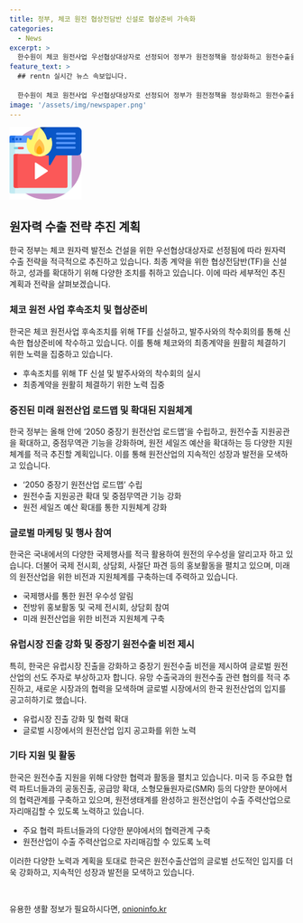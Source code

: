 ```yaml
---
title: 정부, 체코 원전 협상전담반 신설로 협상준비 가속화
categories:
  - News
excerpt: >
  한수원이 체코 원전사업 우선협상대상자로 선정되어 정부가 원전정책을 정상화하고 원전수출을 강력하게 추진하는 계획이다. 협상전담반(TF)을 신설하고 추가 성과 창출에 총력을 다하는 가운데, 체코 원전사업 최종계약을 체결하고 유망 수출국과의 협의를 통해 원전수출을 확대할 계획이다. 또한, 국내 외 다양한 행사를 활용하여 원전의 우수성을 알리고 글로벌 선도산업으로 발돋움할 수 있는 기반을 마련하고 있다.
feature_text: >
  ## rentn 실시간 뉴스 속보입니다.

  한수원이 체코 원전사업 우선협상대상자로 선정되어 정부가 원전정책을 정상화하고 원전수출을 강력하게 추진하는 계획이다. 협상전담반(TF)을 신설하고 추가 성과 창출에 총력을 다하는 가운데, 체코 원전사업 최종계약을 체결하고 유망 수출국과의 협의를 통해 원전수출을 확대할 계획이다. 또한, 국내 외 다양한 행사를 활용하여 원전의 우수성을 알리고 글로벌 선도산업으로 발돋움할 수 있는 기반을 마련하고 있다.
image: '/assets/img/newspaper.png'
---
```


<p><img src="/assets/img/news.png" alt="rentncar 속보" /></p>

<h2 data-ke-size="size26">원자력 수출 전략 추진 계획</h2>

<p data-ke-size="size16">한국 정부는 체코 원자력 발전소 건설을 위한 우선협상대상자로 선정됨에 따라 원자력 수출 전략을 적극적으로 추진하고 있습니다. 최종 계약을 위한 협상전담반(TF)을 신설하고, 성과를 확대하기 위해 다양한 조치를 취하고 있습니다. 이에 따라 세부적인 추진 계획과 전략을 살펴보겠습니다.</p>

<h3 data-ke-size="size24">체코 원전 사업 후속조치 및 협상준비</h3>

<p data-ke-size="size16">한국은 체코 원전사업 후속조치를 위해 TF를 신설하고, 발주사와의 착수회의를 통해 신속한 협상준비에 착수하고 있습니다. 이를 통해 체코와의 최종계약을 원활히 체결하기 위한 노력을 집중하고 있습니다.</p>

<ul>
  <li>후속조치를 위해 TF 신설 및 발주사와의 착수회의 실시</li>
  <li>최종계약을 원활히 체결하기 위한 노력 집중</li>
</ul>

<h3 data-ke-size="size24">증진된 미래 원전산업 로드맵 및 확대된 지원체계</h3>

<p data-ke-size="size16">한국 정부는 올해 안에 ‘2050 중장기 원전산업 로드맵’을 수립하고, 원전수출 지원공관을 확대하고, 중점무역관 기능을 강화하며, 원전 세일즈 예산을 확대하는 등 다양한 지원체계를 적극 추진할 계획입니다. 이를 통해 원전산업의 지속적인 성장과 발전을 모색하고 있습니다.</p>

<ul>
  <li>‘2050 중장기 원전산업 로드맵’ 수립</li>
  <li>원전수출 지원공관 확대 및 중점무역관 기능 강화</li>
  <li>원전 세일즈 예산 확대를 통한 지원체계 강화</li>
</ul>

<h3 data-ke-size="size24">글로벌 마케팅 및 행사 참여</h3>

<p data-ke-size="size16">한국은 국내에서의 다양한 국제행사를 적극 활용하여 원전의 우수성을 알리고자 하고 있습니다. 더불어 국제 전시회, 상담회, 사절단 파견 등의 홍보활동을 펼치고 있으며, 미래의 원전산업을 위한 비전과 지원체계를 구축하는데 주력하고 있습니다.</p>

<ul>
  <li>국제행사를 통한 원전 우수성 알림</li>
  <li>전방위 홍보활동 및 국제 전시회, 상담회 참여</li>
  <li>미래 원전산업을 위한 비전과 지원체계 구축</li>
</ul>

<h3 data-ke-size="size24">유럽시장 진출 강화 및 중장기 원전수출 비전 제시</h3>

<p data-ke-size="size16">특히, 한국은 유럽시장 진출을 강화하고 중장기 원전수출 비전을 제시하여 글로벌 원전산업의 선도 주자로 부상하고자 합니다. 유망 수출국과의 원전수출 관련 협의를 적극 추진하고, 새로운 시장과의 협력을 모색하며 글로벌 시장에서의 한국 원전산업의 입지를 공고히하기로 했습니다.</p>

<ul>
  <li>유럽시장 진출 강화 및 협력 확대</li>
  <li>글로벌 시장에서의 원전산업 입지 공고화를 위한 노력</li>
</ul>

<h3 data-ke-size="size24">기타 지원 및 활동</h3>

<p data-ke-size="size16">한국은 원전수출 지원을 위해 다양한 협력과 활동을 펼치고 있습니다. 미국 등 주요한 협력 파트너들과의 공동진출, 공급망 확대, 소형모듈원자로(SMR) 등의 다양한 분야에서의 협력관계를 구축하고 있으며, 원전생태계를 완성하고 원전산업이 수출 주력산업으로 자리매김할 수 있도록 노력하고 있습니다.</p>

<ul>
  <li>주요 협력 파트너들과의 다양한 분야에서의 협력관계 구축</li>
  <li>원전산업이 수출 주력산업으로 자리매김할 수 있도록 노력</li>
</ul>

<p>이러한 다양한 노력과 계획을 토대로 한국은 원전수출산업의 글로벌 선도적인 입지를 더욱 강화하고, 지속적인 성장과 발전을 모색하고 있습니다. </p>

<p data-ke-size="size16">&nbsp;</p>
유용한 생활 정보가 필요하시다면, <a href="https://onioninfo.kr" rel="dofollow">onioninfo.kr</a>



